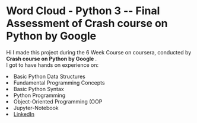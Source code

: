# Word Cloud - Python 3 -- Final Assessment of Crash course on Python by Google

Hi I made this project during the 6 Week Course on coursera, conducted by <b>Crash course on Python by Google 
</b>.
<a href="https://cdn.vox-cdn.com/thumbor/jVLp_ThzBgEHvHO4PCQxPYqvc4g=/0x0:2040x1360/620x413/filters:focal(857x517:1183x843):format(webp)/cdn.vox-cdn.com/uploads/chorus_image/image/67113233/acastro_191014_1777_google_pixel_0005.0.0.jpg"> </a>
<br>I got to have hands on experience on:
<li>Basic Python Data Structures
<li>Fundamental Programming Concepts
<li>Basic Python Syntax
<li>Python Programming
<li>Object-Oriented Programming (OOP
<li>Jupyter-Notebook
<li><a href="https://www.linkedin.com/in/mayank-kothari-57100a1b4/">LinkedIn</a>

